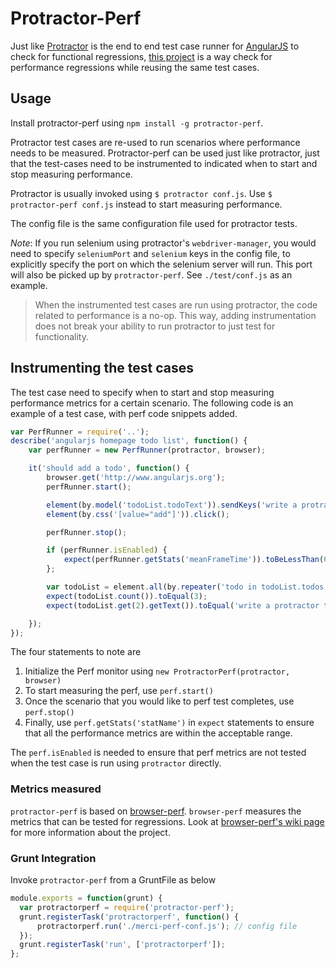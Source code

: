 # Protractor-Perf

Just like [Protractor](https://github.com/angular/protractor) is the end to end test case runner for [AngularJS](https://github.com/angular/angular.js/) to check for functional regressions, [this project](htto://npmjs.org/package/protractor-perf) is a way check for performance regressions while reusing the same test cases. 

## Usage

Install protractor-perf using `npm install -g protractor-perf`. 

Protractor test cases are re-used to run scenarios where performance needs to be measured. Protractor-perf can be used just like protractor, just that the test-cases need to be instrumented to indicated when to start and stop measuring performance. 

Protractor is usually invoked using `$ protractor conf.js`. Use `$ protractor-perf conf.js` instead to start measuring performance. 

The config file is the same configuration file used for protractor tests. 

_Note_: If you run selenium using protractor's `webdriver-manager`, you would need to specify `seleniumPort` and `selenium` keys in the config file, to explicitly specify the port on which the selenium server will run. This port will also be picked up by `protractor-perf`. See `./test/conf.js` as an example.  

> When the instrumented test cases are run using protractor, the code related to performance is a no-op. This way, adding instrumentation does not break your ability to run protractor to just test for functionality.  

## Instrumenting the test cases

The test case need to specify when to start and stop measuring performance metrics for a certain scenario. The following code is an example of a test case, with perf code snippets added. 

```javascript
var PerfRunner = require('..');
describe('angularjs homepage todo list', function() {
	var perfRunner = new PerfRunner(protractor, browser);

	it('should add a todo', function() {
		browser.get('http://www.angularjs.org');
		perfRunner.start();

		element(by.model('todoList.todoText')).sendKeys('write a protractor test');
		element(by.css('[value="add"]')).click();

		perfRunner.stop();

		if (perfRunner.isEnabled) {
			expect(perfRunner.getStats('meanFrameTime')).toBeLessThan(60);
		};

		var todoList = element.all(by.repeater('todo in todoList.todos'));
		expect(todoList.count()).toEqual(3);
		expect(todoList.get(2).getText()).toEqual('write a protractor test');

	});
});
```

The four statements to note are 

1. Initialize the Perf monitor using `new ProtractorPerf(protractor, browser)`
2. To start measuring the perf, use `perf.start()`
3. Once the scenario that you would like to perf test completes, use `perf.stop()`
4. Finally, use `perf.getStats('statName')` in `expect` statements to ensure that all the performance metrics are within the acceptable range.

The `perf.isEnabled` is needed to ensure that perf metrics are not tested when the test case is run using `protractor` directly. 


### Metrics measured   

`protractor-perf` is based on [browser-perf](http://github.com/axemclion/browser-perf). `browser-perf` measures the metrics that can be tested for regressions. Look at [browser-perf's wiki page](https://github.com/axemclion/browser-perf/wiki) for more information about the project. 

### Grunt Integration
Invoke `protractor-perf` from a GruntFile as below
```javascript
module.exports = function(grunt) {
  var protractorperf = require('protractor-perf');
  grunt.registerTask('protractorperf', function() {
      protractorperf.run('./merci-perf-conf.js'); // config file
  });
  grunt.registerTask('run', ['protractorperf']);
};
```